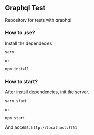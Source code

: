 ## Graphql Test

Repository for tests with graphql

### How to use?

Install the dependecies

```shell
yarn

or

npm install
```

### How to start?

After install dependencies, init the server.

```shell
yarn start

or

npm start
```

And access: ``` http://localhost:8751 ```